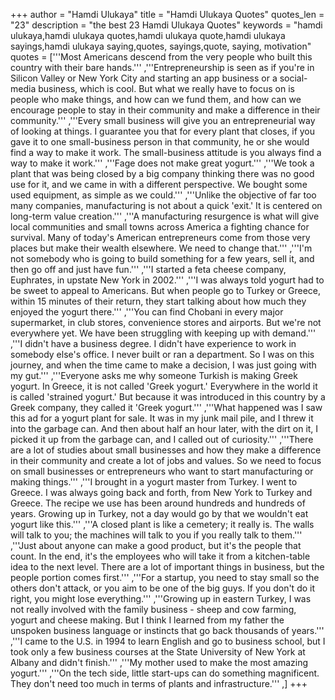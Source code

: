 +++
author = "Hamdi Ulukaya"
title = "Hamdi Ulukaya Quotes"
quotes_len = "23"
description = "the best 23 Hamdi Ulukaya Quotes"
keywords = "hamdi ulukaya,hamdi ulukaya quotes,hamdi ulukaya quote,hamdi ulukaya sayings,hamdi ulukaya saying,quotes, sayings,quote, saying, motivation"
quotes = ['''Most Americans descend from the very people who built this country with their bare hands.''' ,'''Entrepreneurship is seen as if you're in Silicon Valley or New York City and starting an app business or a social-media business, which is cool. But what we really have to focus on is people who make things, and how can we fund them, and how can we encourage people to stay in their community and make a difference in their community.''' ,'''Every small business will give you an entrepreneurial way of looking at things. I guarantee you that for every plant that closes, if you gave it to one small-business person in that community, he or she would find a way to make it work. The small-business attitude is you always find a way to make it work.''' ,'''Fage does not make great yogurt.''' ,'''We took a plant that was being closed by a big company thinking there was no good use for it, and we came in with a different perspective. We bought some used equipment, as simple as we could.''' ,'''Unlike the objective of far too many companies, manufacturing is not about a quick 'exit.' It is centered on long-term value creation.''' ,'''A manufacturing resurgence is what will give local communities and small towns across America a fighting chance for survival. Many of today's American entrepreneurs come from those very places but make their wealth elsewhere. We need to change that.''' ,'''I'm not somebody who is going to build something for a few years, sell it, and then go off and just have fun.''' ,'''I started a feta cheese company, Euphrates, in upstate New York in 2002.''' ,'''I was always told yogurt had to be sweet to appeal to Americans. But when people go to Turkey or Greece, within 15 minutes of their return, they start talking about how much they enjoyed the yogurt there.''' ,'''You can find Chobani in every major supermarket, in club stores, convenience stores and airports. But we're not everywhere yet. We have been struggling with keeping up with demand.''' ,'''I didn't have a business degree. I didn't have experience to work in somebody else's office. I never built or ran a department. So I was on this journey, and when the time came to make a decision, I was just going with my gut.''' ,'''Everyone asks me why someone Turkish is making Greek yogurt. In Greece, it is not called 'Greek yogurt.' Everywhere in the world it is called 'strained yogurt.' But because it was introduced in this country by a Greek company, they called it 'Greek yogurt.''' ,'''What happened was I saw this ad for a yogurt plant for sale. It was in my junk mail pile, and I threw it into the garbage can. And then about half an hour later, with the dirt on it, I picked it up from the garbage can, and I called out of curiosity.''' ,'''There are a lot of studies about small businesses and how they make a difference in their community and create a lot of jobs and values. So we need to focus on small businesses or entrepreneurs who want to start manufacturing or making things.''' ,'''I brought in a yogurt master from Turkey. I went to Greece. I was always going back and forth, from New York to Turkey and Greece. The recipe we use has been around hundreds and hundreds of years. Growing up in Turkey, not a day would go by that we wouldn't eat yogurt like this.''' ,'''A closed plant is like a cemetery; it really is. The walls will talk to you; the machines will talk to you if you really talk to them.''' ,'''Just about anyone can make a good product, but it's the people that count. In the end, it's the employees who will take it from a kitchen-table idea to the next level. There are a lot of important things in business, but the people portion comes first.''' ,'''For a startup, you need to stay small so the others don't attack, or you aim to be one of the big guys. If you don't do it right, you might lose everything.''' ,'''Growing up in eastern Turkey, I was not really involved with the family business - sheep and cow farming, yogurt and cheese making. But I think I learned from my father the unspoken business language or instincts that go back thousands of years.''' ,'''I came to the U.S. in 1994 to learn English and go to business school, but I took only a few business courses at the State University of New York at Albany and didn't finish.''' ,'''My mother used to make the most amazing yogurt.''' ,'''On the tech side, little start-ups can do something magnificent. They don't need too much in terms of plants and infrastructure.''' ,]
+++